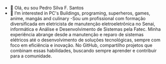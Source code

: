 - 👋 Olá, eu sou Pedro Silva F. Santos 
- 👀 I’m interested in PC's Buildings, programing, superheros, games, anime, mangás and culinary
-Sou um profissional com formação diversificada em eletricista de manutenção eletroeletrônica no Senai, informática e Análise e Desenvolvimento de Sistemas pela Fatec. Minha experiência abrange desde a manutenção e reparo de sistemas elétricos até o desenvolvimento de soluções tecnológicas, sempre com foco em eficiência e inovação. No GitHub, compartilho projetos que combinam essas habilidades, buscando sempre aprender e contribuir para a comunidade.

<!---
PedroReiDEV/PedroReiDEV is a ✨ special ✨ repository because its `README.md` (this file) appears on your GitHub profile.
You can click the Preview link to take a look at your changes.
--->
